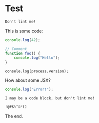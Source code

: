 # Test

```txt
Don't lint me!
```

This is some code:

```js
console.log(42);
```

```JavaScript
// Comment
function foo() {
    console.log("Hello");
}
```

<!-- eslint-env node -->
<!-- eslint-disable eol-last, quotes -->

```node
console.log(process.version);
```

How about some JSX?

<!--
    eslint quotes: [
        "error",
        "single"
    ]
-->
<!--eslint-disable no-console-->

```jsx
console.log("Error!");
```

    I may be a code block, but don't lint me!

<!-- eslint-disable -->

```js
!@#$%^&*()
```

The end.
